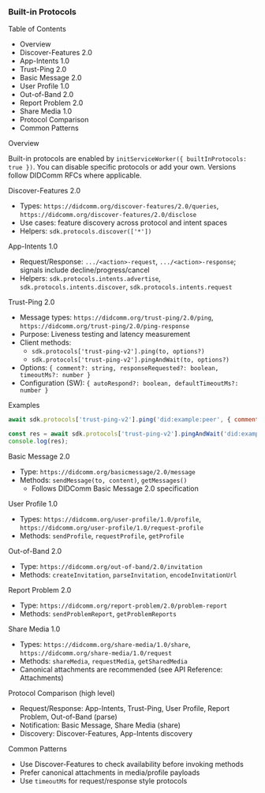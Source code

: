 ### Built-in Protocols

Table of Contents

- Overview
- Discover-Features 2.0
- App-Intents 1.0
- Trust-Ping 2.0
- Basic Message 2.0
- User Profile 1.0
- Out-of-Band 2.0
- Report Problem 2.0
- Share Media 1.0
- Protocol Comparison
- Common Patterns

Overview

Built-in protocols are enabled by `initServiceWorker({ builtInProtocols: true })`. You can disable specific protocols or add your own. Versions follow DIDComm RFCs where applicable.

Discover-Features 2.0

- Types: `https://didcomm.org/discover-features/2.0/queries`, `https://didcomm.org/discover-features/2.0/disclose`
- Use cases: feature discovery across protocol and intent spaces
- Helpers: `sdk.protocols.discover(['*'])`

App-Intents 1.0

- Request/Response: `.../<action>-request`, `.../<action>-response`; signals include decline/progress/cancel
- Helpers: `sdk.protocols.intents.advertise`, `sdk.protocols.intents.discover`, `sdk.protocols.intents.request`

Trust-Ping 2.0

- Message types: `https://didcomm.org/trust-ping/2.0/ping`, `https://didcomm.org/trust-ping/2.0/ping-response`
- Purpose: Liveness testing and latency measurement
- Client methods:
  - `sdk.protocols['trust-ping-v2'].ping(to, options?)`
  - `sdk.protocols['trust-ping-v2'].pingAndWait(to, options?)`
- Options: `{ comment?: string, responseRequested?: boolean, timeoutMs?: number }`
- Configuration (SW): `{ autoRespond?: boolean, defaultTimeoutMs?: number }`

Examples

```js
await sdk.protocols['trust-ping-v2'].ping('did:example:peer', { comment: 'hello' });

const res = await sdk.protocols['trust-ping-v2'].pingAndWait('did:example:peer', { timeoutMs: 3000 });
console.log(res);
```

Basic Message 2.0

- Type: `https://didcomm.org/basicmessage/2.0/message`
- Methods: `sendMessage(to, content)`, `getMessages()`
  - Follows DIDComm Basic Message 2.0 specification

User Profile 1.0

- Types: `https://didcomm.org/user-profile/1.0/profile`, `https://didcomm.org/user-profile/1.0/request-profile`
- Methods: `sendProfile`, `requestProfile`, `getProfile`

Out-of-Band 2.0

- Type: `https://didcomm.org/out-of-band/2.0/invitation`
- Methods: `createInvitation`, `parseInvitation`, `encodeInvitationUrl`

Report Problem 2.0

- Type: `https://didcomm.org/report-problem/2.0/problem-report`
- Methods: `sendProblemReport`, `getProblemReports`

Share Media 1.0

- Types: `https://didcomm.org/share-media/1.0/share`, `https://didcomm.org/share-media/1.0/request`
- Methods: `shareMedia`, `requestMedia`, `getSharedMedia`
- Canonical attachments are recommended (see API Reference: Attachments)

Protocol Comparison (high level)

- Request/Response: App-Intents, Trust-Ping, User Profile, Report Problem, Out-of-Band (parse)
- Notification: Basic Message, Share Media (share)
- Discovery: Discover-Features, App-Intents discovery

Common Patterns

- Use Discover-Features to check availability before invoking methods
- Prefer canonical attachments in media/profile payloads
- Use `timeoutMs` for request/response style protocols
